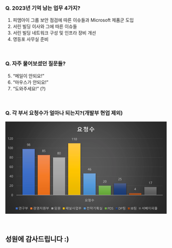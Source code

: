 <h3>Q. 2023년 기억 남는 업무 4가지?</h3>

1. 피앰아이 그룹 보안 점검에 따른 이슈들과 Microsoft 제품군 도입
2. 서린 빌딩 이사와 그에 따른 이슈들
3. 서린 빌딩 네트워크 구성 및 인프라 장비 개선
4. 영등포 사무실 준비
<br>
<h3>Q. 자주 물어보셨던 질문들?</h3>

5. “메일이 안되요!”
6. “마우스가 안되요!”
7. “도와주세요!” (?)
<br>
<h3>Q. 각 부서 요청수가 얼마나 되는지?(개발부 현업 제외)</h3>

![Chart.webp](./Chart.webp)

<br>
<h2>성원에 감사드립니다 :)</h2>
